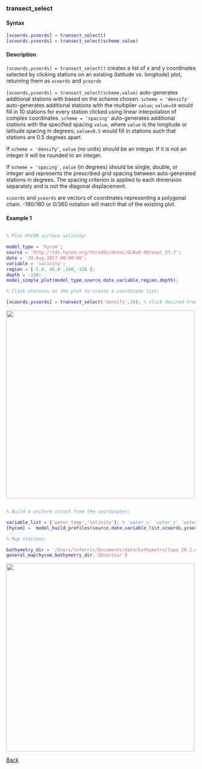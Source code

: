 ### transect_select

#### Syntax

```Matlab
[xcoords,ycoords] = transect_select() 
[xcoords,ycoords] = transect_select(scheme,value)
```
#### Description

``[xcoords,ycoords] = transect_select()`` creates a list of x and y coordinates selected by clicking stations on an existing (latitude vs. longitude) plot, returning them as ``xcoords`` and ``ycoords``

``[xcoords,ycoords] = transect_select(scheme,value)`` auto-generates additional stations with based on the scheme chosen. ``scheme = 'densify'`` auto-generates additional stations with the multiplier ``value``; ``value=10`` would fill in 10 stations for every station clicked using linear interpolation of complex coordinates. ``scheme = 'spacing'`` auto-generates additional stations with the specified spacing ``value``, where ``value`` is the longitude or latitude spacing in degrees; ``value=0.5`` would fill in stations such that stations are 0.5 degrees apart. 

If ``scheme = 'densify'``, ``value`` (no units) should be an integer. If it is not an integer it will be rounded to an integer.

If ``scheme = 'spacing'``, ``value`` (in degrees) should be single, double, or integer and represents the prescribed grid spacing between auto-generated stations in degrees. The spacing criterion is applied to each dimension separately and is not the diagonal displacement.

``xcoords`` and ``ycoords`` are vectors of coordinates representing a polygonal chain. -180/180 or 0/360 notation will match that of the existing plot.

#### Example 1


```Matlab

% Plot HYCOM surface salinity:

model_type = 'hycom'; 
source = 'http://tds.hycom.org/thredds/dodsC/GLBv0.08/expt_57.7';
date = '28-Aug-2017 00:00:00';  
variable = 'salinity';                
region = [-5.0, 45.0 ,160,-150 ];      
depth = -150;                                                   
model_simple_plot(model_type,source,date,variable,region,depth);

% Click stations on the plot to create a coordinate list:

[xcoords,ycoords] = transect_select('densify',10); % click desired transect on the figure, densify selection by 10x

```
<img src="https://user-images.githubusercontent.com/24570061/88406388-9f569580-cd9e-11ea-9871-e4d55941d7c4.png" width="500">

```Matlab

% Build a uniform struct from the coordinates:

variable_list = {'water_temp','salinity'}; % 'water_u' 'water_v' 'water_temp' 'salinity'
[hycom] =  model_build_profiles(source,date,variable_list,xcoords,ycoords);

% Map stations:

bathymetry_dir = '/Users/lnferris/Documents/data/bathymetry/topo_20.1.nc';
general_map(hycom,bathymetry_dir,'2Dcontour')

```
<img src="https://user-images.githubusercontent.com/24570061/88406404-a67da380-cd9e-11ea-8d49-bd4db591c282.png" width="500">


[Back](https://github.com/lnferris/ocean_data_tools#miscellaneous-utilities-1)

